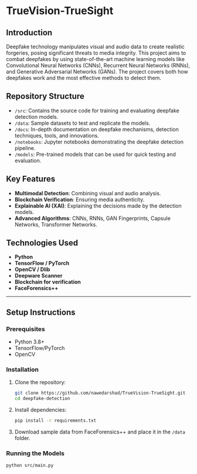 # TrueVision-TrueSight

## Introduction
Deepfake technology manipulates visual and audio data to create realistic forgeries, posing significant threats to media integrity. This project aims to combat deepfakes by using state-of-the-art machine learning models like Convolutional Neural Networks (CNNs), Recurrent Neural Networks (RNNs), and Generative Adversarial Networks (GANs). The project covers both how deepfakes work and the most effective methods to detect them.

## Repository Structure
- `/src`: Contains the source code for training and evaluating deepfake detection models.
- `/data`: Sample datasets to test and replicate the models.
- `/docs`: In-depth documentation on deepfake mechanisms, detection techniques, tools, and innovations.
- `/notebooks`: Jupyter notebooks demonstrating the deepfake detection pipeline.
- `/models`: Pre-trained models that can be used for quick testing and evaluation.

## Key Features
- **Multimodal Detection**: Combining visual and audio analysis.
- **Blockchain Verification**: Ensuring media authenticity.
- **Explainable AI (XAI)**: Explaining the decisions made by the detection models.
- **Advanced Algorithms**: CNNs, RNNs, GAN Fingerprints, Capsule Networks, Transformer Networks.

## Technologies Used
- **Python**
- **TensorFlow / PyTorch**
- **OpenCV / Dlib**
- **Deepware Scanner**
- **Blockchain for verification**
- **FaceForensics++**

---

## Setup Instructions

### Prerequisites
- Python 3.8+
- TensorFlow/PyTorch
- OpenCV

### Installation
1. Clone the repository:
    ```bash
    git clone https://github.com/nawedarshad/TrueVision-TrueSight.git
    cd deepfake-detection
    ```

2. Install dependencies:
    ```bash
    pip install -r requirements.txt
    ```

3. Download sample data from FaceForensics++ and place it in the `/data` folder.

### Running the Models
```bash
python src/main.py
